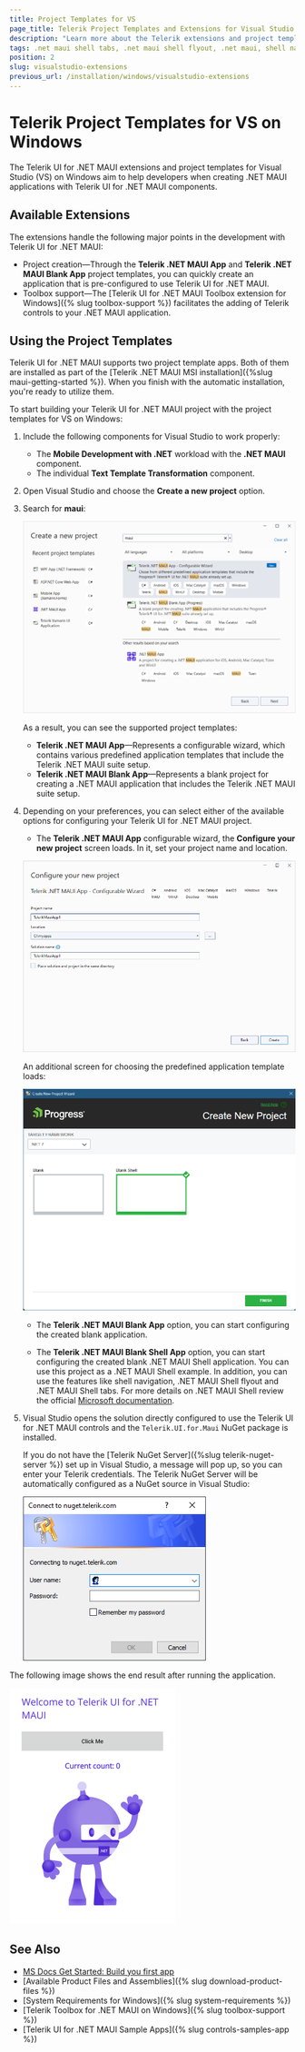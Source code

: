 ```yaml
---
title: Project Templates for VS
page_title: Telerik Project Templates and Extensions for Visual Studio on Windows
description: "Learn more about the Telerik extensions and project templates for Visual Studio on Windows supported by Telerik UI for .NET MAUI."
tags: .net maui shell tabs, .net maui shell flyout, .net maui, shell navigation maui, .net maui shell, .net maui shell example
position: 2
slug: visualstudio-extensions
previous_url: /installation/windows/visualstudio-extensions
---
```


# Telerik Project Templates for VS on Windows

The Telerik UI for .NET MAUI extensions and project templates for Visual Studio (VS) on Windows aim to help developers when creating .NET MAUI applications with Telerik UI for .NET MAUI components.

## Available Extensions

The extensions handle the following major points in the development with Telerik UI for .NET MAUI:

* Project creation&mdash;Through the **Telerik .NET MAUI App** and **Telerik .NET MAUI Blank App** project templates, you can quickly create an application that is pre-configured to use Telerik UI for .NET MAUI.
* Toolbox support&mdash;The [Telerik UI for .NET MAUI Toolbox extension for Windows]({% slug toolbox-support %}) facilitates the adding of Telerik controls to your .NET MAUI application.

## Using the Project Templates

Telerik UI for .NET MAUI supports two project template apps. Both of them are installed as part of the [Telerik .NET MAUI MSI installation]({%slug maui-getting-started %}). When you finish with the automatic installation, you're ready to utilize them.

To start building your Telerik UI for .NET MAUI project with the project templates for VS on Windows:

1. Include the following components for Visual Studio to work properly:

	* The **Mobile Development with .NET** workload with the **.NET MAUI** component.
	* The individual **Text Template Transformation** component.

1. Open Visual Studio and choose the **Create a new project** option.

1. Search for **maui**:

	![Create a new project dialog with maui in the search field and results](images/vsextensions_createapp.png)

	As a result, you can see the supported project templates:

	 * **Telerik .NET MAUI App**&mdash;Represents a configurable wizard, which contains various predefined application templates that include the Telerik .NET MAUI suite setup.
	 * **Telerik .NET MAUI Blank App**&mdash;Represents a blank project for creating a .NET MAUI application that includes the Telerik .NET MAUI suite setup.

1. Depending on your preferences, you can select either of the available options for configuring your Telerik UI for .NET MAUI project.

	* The **Telerik .NET MAUI App** configurable wizard, the **Configure your new project** screen loads. In it, set your project name and location.

	![Telerik .NET MAUI App configurable wizard initial screen within the Create your new project dialog](images/vsextensions_configureapp.png)

	An additional screen for choosing the predefined application template loads:

	![Create new project dialog in the wizard with a blank Telerik UI for .NET MAUI app](images/new-project-wizard-selection.png)

	* The **Telerik .NET MAUI Blank App** option, you can start configuring the created blank application.

	* The **Telerik .NET MAUI Blank Shell App** option, you can start configuring the created blank .NET MAUI Shell application. You can use this project as a .NET MAUI Shell example. In addition, you can use the features like shell navigation, .NET MAUI Shell flyout and .NET MAUI Shell tabs. For more details on .NET MAUI Shell review the official [Microsoft documentation](https://learn.microsoft.com/en-us/dotnet/maui/fundamentals/shell/). 

1. Visual Studio opens the solution directly configured to use the Telerik UI for .NET MAUI controls and the `Telerik.UI.for.Maui` NuGet package is installed.

	If you do not have the [Telerik NuGet Server]({%slug telerik-nuget-server %}) set up in Visual Studio, a message will pop up, so you can enter your Telerik credentials. The Telerik NuGet Server will be automatically configured as a NuGet source in Visual Studio:

	![Connect to nuget.telerik.com dialog for logging your username and password](images/vsextensions_nugetpopup.png)

The following image shows the end result after running the application.

![Welcome to Telerik UI for .NET MAUI app initial screen on Windows](images/vsextensions_projecttemplate.png)

## See Also

* [MS Docs Get Started: Build you first app](https://docs.microsoft.com/en-us/dotnet/maui/get-started/first-app?pivots=devices-android)
* [Available Product Files and Assemblies]({% slug download-product-files %})
* [System Requirements for Windows]({% slug system-requirements %})
* [Telerik Toolbox for .NET MAUI on Windows]({% slug toolbox-support %})
* [Telerik UI for .NET MAUI Sample Apps]({% slug controls-samples-app %})
